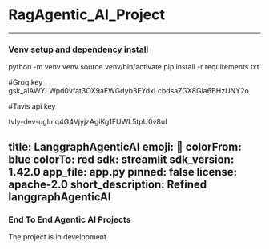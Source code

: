 # RagAgentic_AI_Project

---
### Venv setup and dependency install
python -m venv venv 
source venv/bin/activate
pip install -r requirements.txt





#Groq key
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

#Tavis api key

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















title: LanggraphAgenticAI
emoji: 🐨
colorFrom: blue
colorTo: red
sdk: streamlit
sdk_version: 1.42.0
app_file: app.py
pinned: false
license: apache-2.0
short_description: Refined langgraphAgenticAI
---

### End To End Agentic AI Projects

The project is in development

